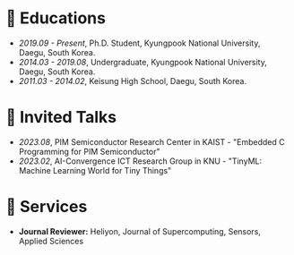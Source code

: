 
# 📖 Educations
- *2019.09 - Present*, Ph.D. Student, Kyungpook National University, Daegu, South Korea.
- *2014.03 - 2019.08*, Undergraduate, Kyungpook National University, Daegu, South Korea.
- *2011.03 - 2014.02*, Keisung High School, Daegu, South Korea.

# 💬 Invited Talks

- *2023.08*, PIM Semiconductor Research Center in KAIST - "Embedded C Programming for PIM Semiconductor"
- *2023.02*, AI-Convergence ICT Research Group in KNU - "TinyML: Machine Learning World for Tiny Things"

# 💁 Services

- **Journal Reviewer:** Heliyon, Journal of Supercomputing, Sensors, Applied Sciences
